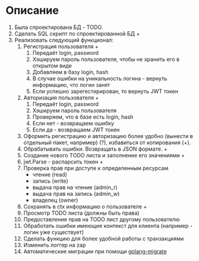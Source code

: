 # Описание

1. Была спроектирована БД - TODO.
2. Сделать SQL скрипт по спроектированной БД +
3. Реализовать следующий функционал:
   1. Регистрация пользователя +
      1. Передаёт login, password
      2. Хэшируем пароль пользователя, чтобы не хранить его в открытом виде
      3. Добавляем в базу login, hash
      4. В случае ошибки на уникальность логина - вернуть информацию, что логин занят
      5. Если успешно зарегестирирован, то вернуть JWT токен
   2. Авторизация пользователя +
      1. Передаёт login, password
      2. Хэшируем пароль пользователя
      3. Проверяем, что в базе есть login, hash
      4. Если нет - возвращаем ошибку
      5. Если да - возвращаем JWT токен
   3. Оформить регистрацию и авторизацию более удобно (вынести в отдельный пакет, например) (?), избавиться от копирования (+).
   4. Обрабатывать ошибки. Возвращать в JSON формате. +
   5. Создание нового TODO листа и заполнение его значениями +
   6. jwt.Parse - распарсить токен +
   7. Проверка прав при доступе к определенным ресурсам
      - чтение (read)
      - запись (write)
      - выдача прав на чтение (admin_r)
      - выдача прав на запись (admin_w)
      - владелец (owner)
   8. Сохранять в ctx информацию о пользователе +
   9. Просмотр TODO листа (должны быть права)
   10. Предоставление прав на TODO лист другому пользователю
   11. Обработать ошибки имеющие контекст для клиента (например - логин уже существует)
   12. Сделать функцию для более удобной работы с транзакциями
   13. Изменить логгер на zap
   14. Автоматические миграции при помощи [golang-migrate](https://github.com/golang-migrate/migrate)
